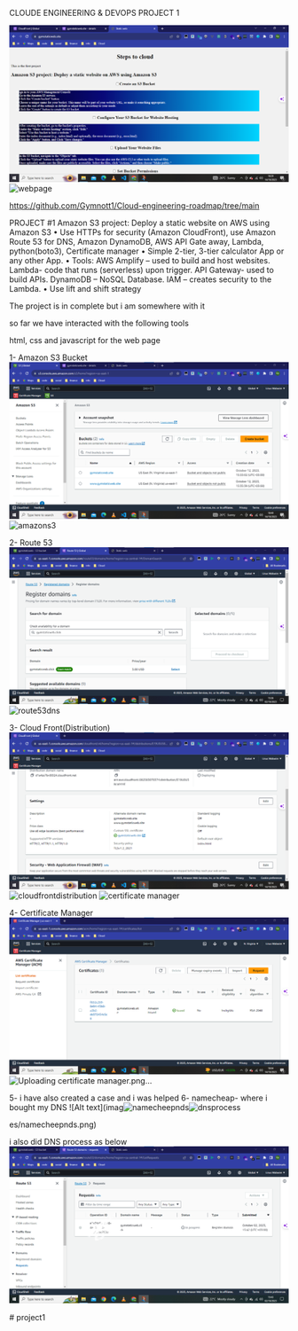 CLOUDE ENGINEERING & DEVOPS PROJECT 1



![Alt text](images/webpage.png)
![webpage](https://github.com/Gymnott1/project1/assets/114360713/8976118c-925a-4a55-b9e6-37d1bab0d89c)

https://github.com/Gymnott1/Cloud-engineering-roadmap/tree/main

PROJECT #1 Amazon S3 project: Deploy a static website on AWS using Amazon S3 • Use HTTPs for security (Amazon CloudFront), use Amazon Route 53 for DNS, Amazon DynamoDB, AWS API Gate away, Lambda, python(boto3), Certificate manager • Simple 2-tier, 3-tier calculator App or any other App. • Tools: AWS Amplify – used to build and host websites. Lambda- code that runs (serverless) upon trigger. API Gateway- used to build APIs. DynamoDB – NoSQL Database. IAM – creates security to the Lambda. • Use lift and shift strategy


The project is in complete but i am somewhere with it

so far we have interacted with the following tools

html, css and javascript for the web page

1- Amazon S3 Bucket
![Alt text](images/amazons3.png)
![amazons3](https://github.com/Gymnott1/project1/assets/114360713/5264ecc2-35fe-41b1-b3cc-536cb5361290)

2- Route 53
![Alt text](images/route53dns.png)
![route53dns](https://github.com/Gymnott1/project1/assets/114360713/dc1f92eb-2961-4b45-a16e-4928aa117355)

3- Cloud Front(Distribution)
![Alt text](images/cloudfrontdistribution.png)
![cloudfrontdistribution](https://github.com/Gymnott1/project1/assets/114360713/fb4d16c0-e8a7-4c78-b56f-e47c17e742aa)
![certificate manager](https://github.com/Gymnott1/project1/assets/114360713/f5cbcd9e-631e-4247-ae37-07e39e1d5848)

4- Certificate Manager
![Alt text](<images/certificate manager.png>)
![Uploading certificate manager.png…]()

5- i have also created a case and i was helped
6- namecheap- where i bought my DNS
![Alt text](imag![namecheepnds](https://github.com/Gymnott1/project1/assets/114360713/3e1a9235-f61f-400a-ad3d-0b28be52ac37)![dnsprocess](https://github.com/Gymnott1/project1/assets/114360713/5b941114-0474-4898-826d-a76be056fb03)

es/namecheepnds.png)




i also did DNS process as below
![Alt text](images/dnsprocess.png)


#   p r o j e c t 1 
 
 
